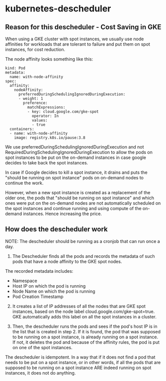 # kubernetes-descheduler

## Reason for this descheduler - Cost Saving in GKE

When using a GKE cluster with spot instances, we usually use node affinities for workloads that are tolerant to failure and put them on spot instances, for cost reduction. 

The node affinity looks something like this:

```apiVersion: v1
kind: Pod
metadata:
  name: with-node-affinity
spec:
  affinity:
    nodeAffinity:
      preferredDuringSchedulingIgnoredDuringExecution:
      - weight: 1
        preference:
          matchExpressions:
          - key: cloud.google.com/gke-spot
            operator: In
            values:
            - true
  containers:
  - name: with-node-affinity
    image: registry.k8s.io/pause:3.8
```

We use preferredDuringSchedulingIgnoredDuringExecution and not RequiredDuringSchedulingIgnoredDuringExecution to allow the pods on spot instances to be put on the on-demand instances in case google decides to take back the spot instances.

In case if Google decides to kill a spot instance, it drains and puts the "should be running on spot instance" pods on on-demand nodes to continue the work. 

However, when a new spot instance is created as a replacement of the older one, the pods that "should be running on spot instance" and which ones were put on the on-demand nodes are not automatically scheduled on the spot instances and continue running and using compute of the on-demand instances. Hence increasing the price. 

## How does the descheduler work

NOTE: The descheduler should be running as a cronjob that can run once a day. 

1. The Descheduler finds all the pods and records the metadata of such pods that have a node affinity to the GKE spot nodes.

The recorded metadata includes:
 - Namespace
 - Host IP on which the pod is running
 - Node Name on which the pod is running
 - Pod Creation Timestamp

2. It creates a list of IP addresses of all the nodes that are GKE spot instances, based on the node label cloud.google.com/gke-spot=true. GKE automatically adds this label on all the spot instances in a cluster. 

3. Then, the descheduler runs the pods and sees if the pod's host IP is in the list that is created in step 2. If it is found, the pod that was supposed to be running on a spot instance, is already running on a spot instance. If not, it deletes the pod and because of the affinity rules, the pod is put on one of the spot instances.


The descheduler is idempotent. In a way that if it does not find a pod that needs to be put on a spot instance, or in other words, if all the pods that are supposed to be running on a spot instance ARE indeed running on spot instances, it does not do anything. 